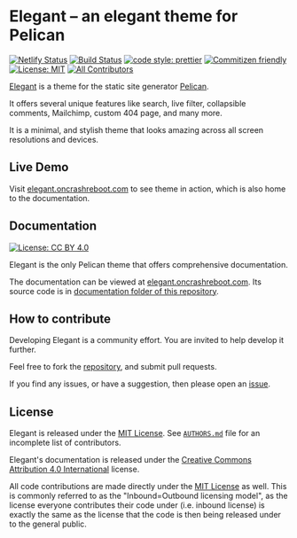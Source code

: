 # Elegant – an elegant theme for Pelican

[![Netlify Status](https://api.netlify.com/api/v1/badges/b4e4bf12-cd08-49ee-99b1-7fb343ecc2c4/deploy-status)](https://app.netlify.com/sites/pelicanelegant/deploys) [![Build Status](https://travis-ci.org/Pelican-Elegant/elegant.svg?branch=master)](https://travis-ci.org/Pelican-Elegant/elegant) [![code style: prettier](https://img.shields.io/badge/code_style-prettier-ff69b4.svg?style=flat-square)](https://github.com/prettier/prettier) [![Commitizen friendly](https://img.shields.io/badge/commitizen-friendly-brightgreen.svg)](http://commitizen.github.io/cz-cli/) [![License: MIT](https://img.shields.io/badge/License-MIT-yellow.svg)](https://opensource.org/licenses/MIT) [![All Contributors](https://img.shields.io/badge/all_contributors-1-orange.svg?style=flat-square)](#contributors)

[Elegant][demo] is a theme for the static site generator [Pelican][].

It offers several unique features like search, live filter, collapsible
comments, Mailchimp, custom 404 page, and many more.

It is a minimal, and stylish theme that looks amazing across all screen
resolutions and devices.

## Live Demo

Visit [elegant.oncrashreboot.com][demo] to see theme in action, which is also
home to the documentation.

## Documentation

[![License: CC BY 4.0](https://licensebuttons.net/l/by/4.0/80x15.png)](https://creativecommons.org/licenses/by/4.0/)

Elegant is the only Pelican theme that offers comprehensive documentation.

The documentation can be viewed at [elegant.oncrashreboot.com][demo]. Its source code is in [documentation folder of this repository][doc_repo].

## How to contribute

Developing Elegant is a community effort. You are invited to help develop it further.

Feel free to fork the [repository][], and submit pull requests.

If you find any issues, or have a suggestion, then please open an [issue][].

## License

Elegant is released under the [MIT License][]. See [`AUTHORS.md`][authors] file for an incomplete list of contributors.

Elegant's documentation is released under the [Creative Commons Attribution 4.0 International][cc-by-4.0] license.

All code contributions are made directly under the [MIT License][] as well. This is commonly referred to as the "Inbound=Outbound licensing model", as the license everyone contributes their code under (i.e. inbound license) is exactly the same as the license that the code is then being released under to the general public.

[pelican]: https://getpelican.com/
[repository]: https://github.com/Pelican-Elegant/elegant
[doc_repo]: ./documentation
[issue]: https://github.com/Pelican-Elegant/elegant/issues/
[contributing]: ./CONTRIBUTING.md
[authors]: ./AUTHORS.md
[mit license]: https://spdx.org/licenses/MIT.html
[cc-by-4.0]: https://spdx.org/licenses/CC-BY-4.0.html
[demo]: https://elegant.oncrashreboot.com/
